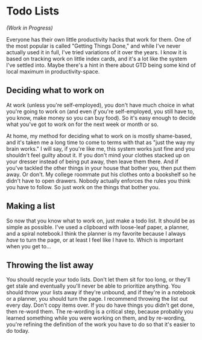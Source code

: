# Todo Lists

*(Work in Progress)*

Everyone has their own little productivity hacks that work for them.
One of the most popular is called "Getting Things Done," and while I've never actually used it in full, I've tried variations of it over the years.
I know it is based on tracking work on little index cards, and it's a lot like the system I've settled into.
Maybe there's a hint in there about GTD being some kind of local maximum in productivity-space.

## Deciding what to work on

At work (unless you're self-employed), you don't have much choice in what you're going to work on (and even _if_ you're self-employed, you still have to, you know, make money so you can buy food).
So it's easy enough to decide what you've got to work on for the next week or month or so.

At home, my method for deciding what to work on is mostly shame-based, and it's taken me a long time to come to terms with that as "just the way my brain works."
I will say, if you're like me, this system works just fine and you shouldn't feel guilty about it.
If you don't mind your clothes stacked up on your dresser instead of being put away, then leave them there.
And if you've tackled the other things in your house that bother you, then put them away.
Or don't.
My college roommate put his clothes onto a bookshelf so he didn't have to open drawers.
Nobody actually enforces the rules you think you have to follow.
So just work on the things that bother you.

## Making a list

So now that you know what to work on, just make a todo list.
It should be as simple as possible.
I've used a clipboard with loose-leaf paper, a planner, and a spiral notebook.I think the planner is my favorite because I always *have* to turn the page, or at least I feel like I have to.
Which is important when you get to...

## Throwing the list away

You should recycle your todo lists.
Don't let them sit for too long, or they'll get stale and eventually you'll never be able to prioritize anything.
You should throw your lists away if they're unbound, and if they're in a notebook or a planner, you should turn the page.
I recommend throwing the list out every day.
Don't copy items over.
If you do have things you didn't get done, then re-word them.
The re-wording is a critical step, because probably you learned something while you were working on them, and by re-wording, you're refining the definition of the work you have to do so that it's easier to do today.